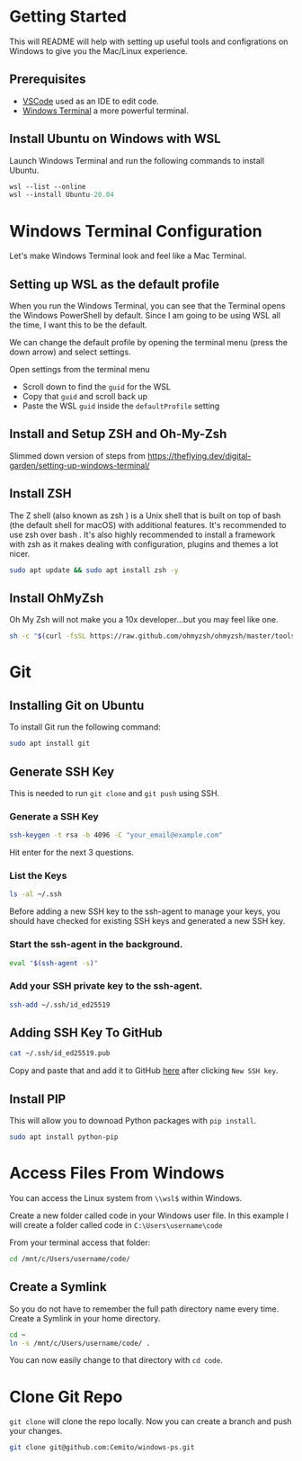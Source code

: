 # Getting Started
This will README will help with setting up useful tools and configrations on Windows to give you the Mac/Linux experience.

## Prerequisites
 - [VSCode](https://code.visualstudio.com/docs/?dv=win) used as an IDE to edit code.
 - [Windows Terminal](https://apps.microsoft.com/store/detail/windows-terminal/9N0DX20HK701?hl=en-gb&gl=gb) a more powerful terminal.

## Install Ubuntu on Windows with WSL
Launch Windows Terminal and run the following commands to install Ubuntu.
```ps
wsl --list --online
wsl --install Ubuntu-20.04
```

# Windows Terminal Configuration
Let's make Windows Terminal look and feel like a Mac Terminal.

## Setting up WSL as the default profile
When you run the Windows Terminal, you can see that the Terminal opens the Windows PowerShell by default. Since I am going to be using WSL all the time, I want this to be the default.

We can change the default profile by opening the terminal menu (press the down arrow) and select settings.

Open settings from the terminal menu
- Scroll down to find the `guid` for the WSL
- Copy that `guid` and scroll back up
- Paste the WSL `guid` inside the `defaultProfile` setting

## Install and Setup ZSH and Oh-My-Zsh
Slimmed down version of steps from https://theflying.dev/digital-garden/setting-up-windows-terminal/

## Install ZSH
The Z shell (also known as zsh ) is a Unix shell that is built on top of bash (the default shell for macOS) with additional features. It's recommended to use zsh over bash . It's also highly recommended to install a framework with zsh as it makes dealing with configuration, plugins and themes a lot nicer.

```sh
sudo apt update && sudo apt install zsh -y
```

## Install OhMyZsh
Oh My Zsh will not make you a 10x developer...but you may feel like one.

```sh
sh -c "$(curl -fsSL https://raw.github.com/ohmyzsh/ohmyzsh/master/tools/install.sh)"
```

# Git
## Installing Git on Ubuntu
To install Git run the following command:
```sh
sudo apt install git
```

## Generate SSH Key
This is needed to run `git clone` and `git push` using SSH.

### Generate a SSH Key
```sh
ssh-keygen -t rsa -b 4096 -C "your_email@example.com"
```
Hit enter for the next 3 questions.

### List the Keys
```sh
ls -al ~/.ssh
```

Before adding a new SSH key to the ssh-agent to manage your keys, you should have checked for existing SSH keys and generated a new SSH key.

### Start the ssh-agent in the background.
```sh
eval "$(ssh-agent -s)"
```

### Add your SSH private key to the ssh-agent.
```sh
ssh-add ~/.ssh/id_ed25519
```

## Adding SSH Key To GitHub
```sh
cat ~/.ssh/id_ed25519.pub
```

Copy and paste that and add it to GitHub [here](https://github.com/settings/keys) after clicking `New SSH key`.

## Install PIP
This will allow you to downoad Python packages with `pip install`.

```sh
sudo apt install python-pip
```


# Access Files From Windows
You can access the Linux system from `\\wsl$` within Windows.

Create a new folder called code in your Windows user file. In this example I will create a folder called code in `C:\Users\username\code`

From your terminal access that folder:
```sh
cd /mnt/c/Users/username/code/
```

## Create a Symlink
So you do not have to remember the full path directory name every time. Create a Symlink in your home directory.

```sh
cd ~
ln -s /mnt/c/Users/username/code/ .
```

You can now easily change to that directory with `cd code`.

# Clone Git Repo

`git clone` will clone the repo locally. Now you can create a branch and push your changes.
```sh
git clone git@github.com:Cemito/windows-ps.git
```